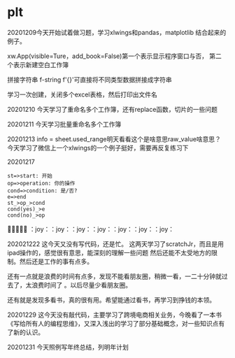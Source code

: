 # plt
20201209今天开始试着做习题，学习xlwings和pandas，matplotlib
结合起来的例子。

xw.App(visible=Ture，add_book=False)第一个表示显示程序窗口与否，
第二个表示新建空白工作簿

拼接字符串  f-string  f'{}'可直接将不同类型数据拼接成字符串

学习一次创建，关闭多个excel表格，然后打印出文件名

 
20201210 今天学习了重命名多个工作簿，还有replace函数，切片的一些问题

20201211 今天学习批量重命名多个工作簿

20201213 info = sheet.used_range明天看看这个是啥意思raw_value啥意思？
今天学习了微信上一个xlwings的一个例子挺好，需要再反复练习下

20201217
``` flow
st=>start: 开始
op=>operation: 你的操作
cond=>condition: 是/否?
e=>end
st_>op_>cond
cond(yes)_>e
cond(no)_>op
```
:rocket::rocket::rocket::rocket::rocket:
：joy：：joy：：joy：：joy：：joy：：joy：：joy：


202021222  这今天又没有写代码，还是忙。
这两天学习了scratchJr，而且是用ipad操作的，感觉很有意思，能深刻的理解一些问题
然后还能不太受地方的限制。然后还是工作的事有点多。

还有一点就是浪费的时间有点多，发现不能看朋友圈，稍微一看，一二十分钟就过去了，太浪费时间了
。以后尽量少看朋友圈。

还有就是发现多看书，真的很有用。希望能通过看书，再学习到挣钱的本领。 

20201229 这今天没有敲代码，主要学习了跨境电商相关业务，今晚看了一本书
《写给所有人的编程思维》，又深入浅出的学习了部分基础概念，对一些知识点有了新的认识。

20201231 今天照例写年终总结，列明年计划
